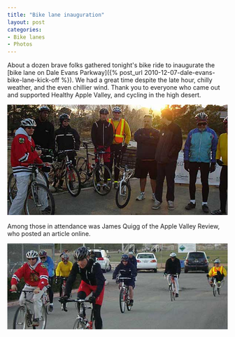 ```yaml
---
title: "Bike lane inauguration"
layout: post
categories:
- Bike lanes
- Photos
---
```


About a dozen brave folks gathered tonight's bike ride to inaugurate the [bike lane on Dale Evans Parkway]({% post_url 2010-12-07-dale-evans-bike-lane-kick-off %}). We had a great time despite the late hour, chilly weather, and the even chillier wind. Thank you to everyone who came out and supported Healthy Apple Valley, and cycling in the high desert.

![The riders](/assets/img/2011/03/24-group.jpg)

Among those in attendance was James Quigg of the Apple Valley Review, who posted an article online.

![Starting out](/assets/img/2011/03/24-take-off.jpg)
